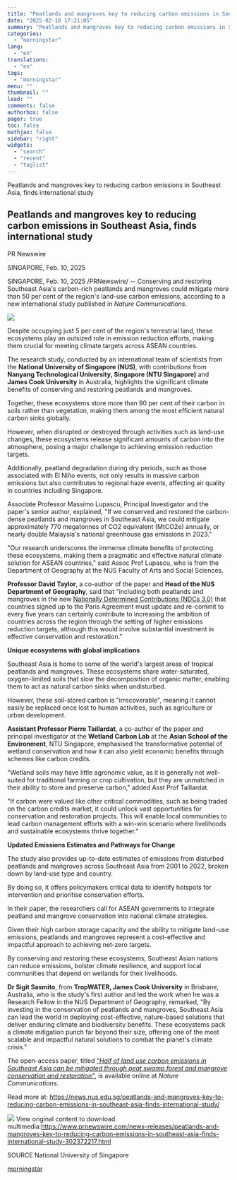 ```yaml
---
title: "Peatlands and mangroves key to reducing carbon emissions in Southeast Asia, finds international study"
date: "2025-02-10 17:21:05"
summary: "Peatlands and mangroves key to reducing carbon emissions in Southeast Asia, finds international study Peatlands and mangroves key to reducing carbon emissions in Southeast Asia, finds international study PR Newswire SINGAPORE, Feb. 10, 2025 SINGAPORE, Feb. 10, 2025 /PRNewswire/ -- Conserving and restoring Southeast Asia's carbon-rich peatlands and mangroves could..."
categories:
  - "morningstar"
lang:
  - "en"
translations:
  - "en"
tags:
  - "morningstar"
menu: ""
thumbnail: ""
lead: ""
comments: false
authorbox: false
pager: true
toc: false
mathjax: false
sidebar: "right"
widgets:
  - "search"
  - "recent"
  - "taglist"
---
```


Peatlands and mangroves key to reducing carbon emissions in Southeast Asia, finds international study

Peatlands and mangroves key to reducing carbon emissions in Southeast Asia, finds international study
-----------------------------------------------------------------------------------------------------

PR Newswire

SINGAPORE, Feb. 10, 2025


SINGAPORE, Feb. 10, 2025 /PRNewswire/ -- Conserving and restoring Southeast Asia's carbon-rich peatlands and mangroves could mitigate more than 50 per cent of the region's land-use carbon emissions, according to a new international study published in *Nature Communications*.

[![](https://mma.prnewswire.com/media/291548/national_university_of_singapore_logo.jpg)](https://mma.prnewswire.com/media/291548/national_university_of_singapore_logo.html)

Despite occupying just 5 per cent of the region's terrestrial land, these ecosystems play an outsized role in emission reduction efforts, making them crucial for meeting climate targets across ASEAN countries.

The research study, conducted by an international team of scientists from the **National University of Singapore (NUS)**, with contributions from **Nanyang Technological University, Singapore (NTU Singapore)** and **James Cook University** in Australia, highlights the significant climate benefits of conserving and restoring peatlands and mangroves.

Together, these ecosystems store more than 90 per cent of their carbon in soils rather than vegetation, making them among the most efficient natural carbon sinks globally.

However, when disrupted or destroyed through activities such as land-use changes, these ecosystems release significant amounts of carbon into the atmosphere, posing a major challenge to achieving emission reduction targets.

Additionally, peatland degradation during dry periods, such as those associated with El Niño events, not only results in massive carbon emissions but also contributes to regional haze events, affecting air quality in countries including Singapore.

Associate Professor Massimo Lupascu, Principal Investigator and the paper's senior author, explained, "If we conserved and restored the carbon-dense peatlands and mangroves in Southeast Asia, we could mitigate approximately 770 megatonnes of CO2 equivalent (MtCO2e) annually, or nearly double Malaysia's national greenhouse gas emissions in 2023."

"Our research underscores the immense climate benefits of protecting these ecosystems, making them a pragmatic and effective natural climate solution for ASEAN countries," said Assoc Prof Lupascu, who is from the Department of Geography at the NUS Faculty of Arts and Social Sciences.

**Professor David Taylor**, a co-author of the paper and **Head of the NUS Department of Geography**, said that "including both peatlands and mangroves in the new [Nationally Determined Contributions (NDCs 3.0)](https://unfccc.int/ndc-3.0) that countries signed up to the Paris Agreement must update and re-commit to every five years can certainly contribute to increasing the ambition of countries across the region through the setting of higher emissions reduction targets, although this would involve substantial investment in effective conservation and restoration."

**Unique ecosystems with global implications**

Southeast Asia is home to some of the world's largest areas of tropical peatlands and mangroves. These ecosystems share water-saturated, oxygen-limited soils that slow the decomposition of organic matter, enabling them to act as natural carbon sinks when undisturbed.

However, these soil-stored carbon is "irrecoverable", meaning it cannot easily be replaced once lost to human activities, such as agriculture or urban development.

**Assistant Professor Pierre Taillardat**, a co-author of the paper and principal investigator at the **Wetland Carbon Lab** at the **Asian School of the Environment**, NTU Singapore, emphasised the transformative potential of wetland conservation and how it can also yield economic benefits through schemes like carbon credits.

"Wetland soils may have little agronomic value, as it is generally not well-suited for traditional farming or crop cultivation, but they are unmatched in their ability to store and preserve carbon," added Asst Prof Taillardat.

"If carbon were valued like other critical commodities, such as being traded on the carbon credits market, it could unlock vast opportunities for conservation and restoration projects. This will enable local communities to lead carbon management efforts with a win-win scenario where livelihoods and sustainable ecosystems thrive together."

**Updated Emissions Estimates and Pathways for Change**

The study also provides up-to-date estimates of emissions from disturbed peatlands and mangroves across Southeast Asia from 2001 to 2022, broken down by land-use type and country.

By doing so, it offers policymakers critical data to identify hotspots for intervention and prioritise conservation efforts.

In their paper, the researchers call for ASEAN governments to integrate peatland and mangrove conservation into national climate strategies.

Given their high carbon storage capacity and the ability to mitigate land-use emissions, peatlands and mangroves represent a cost-effective and impactful approach to achieving net-zero targets.

By conserving and restoring these ecosystems, Southeast Asian nations can reduce emissions, bolster climate resilience, and support local communities that depend on wetlands for their livelihoods.

**Dr Sigit Sasmito**, from **TropWATER, James Cook University** in Brisbane, Australia, who is the study's first author and led the work when he was a Research Fellow in the NUS Department of Geography, remarked, "By investing in the conservation of peatlands and mangroves, Southeast Asia can lead the world in deploying cost-effective, nature-based solutions that deliver enduring climate and biodiversity benefits. These ecosystems pack a climate mitigation punch far beyond their size, offering one of the most scalable and impactful natural solutions to combat the planet's climate crisis."

The open-access paper, titled *["Half of land use carbon emissions in Southeast Asia can be mitigated through peat swamp forest and mangrove conservation and restoration"](https://www.nature.com/articles/s41467-025-55892-0)*, is available online at *Nature Communications*.

Read more at: <https://news.nus.edu.sg/peatlands-and-mangroves-key-to-reducing-carbon-emissions-in-southeast-asia-finds-international-study/>

 ![](https://c212.net/c/img/favicon.png?sn=CN15328&sd=2025-02-10) View original content to download multimedia:<https://www.prnewswire.com/news-releases/peatlands-and-mangroves-key-to-reducing-carbon-emissions-in-southeast-asia-finds-international-study-302372217.html>

SOURCE National University of Singapore

[morningstar](https://www.morningstar.com/news/pr-newswire/20250210cn15328/peatlands-and-mangroves-key-to-reducing-carbon-emissions-in-southeast-asia-finds-international-study)
